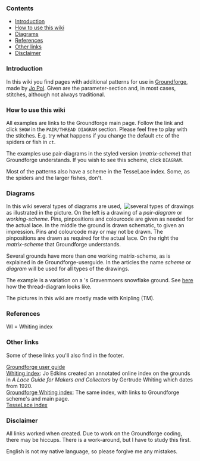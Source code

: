 ### Contents

* [Introduction](#introduction)
* [How to use this wiki](#how-to-use-this-wiki)
* [Diagrams](#diagrams)
* [References](#references)
* [Other links](#other-links)
* [Disclaimer](#disclaimer)



### Introduction

In this wiki you find pages with additional patterns for use in [Groundforge](https://d-bl.github.io/GroundForge/), made by [Jo Pol](https://github.com/jo-pol). Given are the parameter-section and, in most cases, stitches, although not always traditional.




### How to use this wiki

All examples are links to the Groundforge main page. Follow the link and click `SHOW` in the `PAIR/THREAD DIAGRAM` section. Please feel free to play with the stitches. E.g. try what happens if you change the default `ctc` of the spiders or fish in `ct`.

The examples use pair-diagrams in the styled version (_matrix-scheme_) that Groundforge understands. If you wish to see this scheme, click `DIAGRAM`.


Most of the patterns also have a scheme in the TesseLace index. Some, as the spiders and the larger fishes, don't.




### Diagrams

<img align="right" alt="several types of drawings" src="images/gf%20picts.png">

In this wiki several types of diagrams are used, as illustrated in the picture. On the left is a drawing of a _pair-diagram_ or _working-scheme_. Pins, pinpositions and colourcode are given as needed for the actual lace. In the middle the ground is drawn schematic, to given an impression. Pins and colourcode may or may not be drawn. The pinpositions are drawn as required for the actual lace. On the right the _matrix-scheme_ that Groundforge understands.
 
Several grounds have more than one working matrix-scheme, as is explained in de Groundforge-userguide. In the articles the name _scheme_ or _diagram_ will be used for all types of the drawings.



The example is a variation on a 's Gravenmoers snowflake ground. See [here][ex-0306] how the thread-diagram looks like.



The pictures in this wiki are mostly made with Knipling (TM).


    

### References

WI = Whiting index




### Other links

Some of these links you'll also find in the footer.



[Groundforge user guide](https://github.com/d-bl/GroundForge/help)   
[Whiting index](http://gwydir.demon.co.uk/jo/lace/whiting/index.htm#picindex): Jo Edkins created an annotated online index on the grounds in _A Lace Guide for Makers and Collectors_ by Gertrude Whiting which dates from 1920.     
[Groundforge Whiting index](https://github.com/d-bl/GroundForge/help/Whiting-Index): The same index, with links to Groundforge scheme's and main page.       
[TesseLace index](https://github.com/d-bl/GroundForge/help/TesseLace-Index)




### Disclaimer

All links worked when created. Due to work on the Groundforge coding, there may be hiccups. There is a work-around, but I have to study this first.



English is not my native language, so please forgive me any mistakes.


[pic-pic]: images/gf%20picts.png
[ex-0306]: https://d-bl.github.io/GroundForge/index.html?m=--B-C---%0A-E-5-O-K%0A5-----5-%0A-------5%3Bbricks%3B24%3B24%3B0%3B0&s1=c%20F4%3Dctct%20B2%3Dtct%20B4%3Dtctc%20A1%3Dcl%20C1%3Dcr